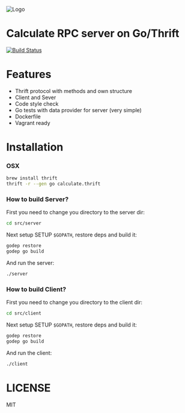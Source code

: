 ![Logo](http://dmtry.me/img/logos/go-thrift.png?v1 "Go Calculate Thrift Tutorial")

Calculate RPC server on Go/Thrift
=================================
[![Build Status](https://travis-ci.org/ovr/go-calculate-thrift.svg?branch=master)](https://travis-ci.org/ovr/go-calculate-thrift)

# Features

- Thrift protocol with methods and own structure
- Client and Sever
- Code style check
- Go tests with data provider for server (very simple)
- Dockerfile
- Vagrant ready

# Installation

### OSX

```sh
brew install thrift
thrift -r --gen go calculate.thrift
```

### How to build Server?

First you need to change you directory to the server dir:

```sh
cd src/server
```

Next setup SETUP `$GOPATH`, restore deps and build it:

```sh
godep restore
godep go build
```

And run the server:

```sh
./server
```

### How to build Client?

First you need to change you directory to the client dir:

```sh
cd src/client
```

Next setup SETUP `$GOPATH`, restore deps and build it:

```sh
godep restore
godep go build
```

And run the client:

```sh
./client
```

# LICENSE

MIT
